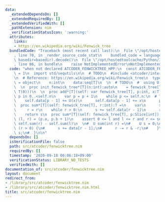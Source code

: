 ```yaml
---
data:
  _extendedDependsOn: []
  _extendedRequiredBy: []
  _extendedVerifiedWith: []
  _pathExtension: nim
  _verificationStatusIcon: ':warning:'
  attributes:
    links:
    - https://en.wikipedia.org/wiki/Fenwick_tree
  bundledCode: "Traceback (most recent call last):\n  File \"/opt/hostedtoolcache/Python/3.8.5/x64/lib/python3.8/site-packages/onlinejudge_verify/documentation/build.py\"\
    , line 70, in _render_source_code_stat\n    bundled_code = language.bundle(stat.path,\
    \ basedir=basedir).decode()\n  File \"/opt/hostedtoolcache/Python/3.8.5/x64/lib/python3.8/site-packages/onlinejudge_verify/languages/nim.py\"\
    , line 86, in bundle\n    raise NotImplementedError\nNotImplementedError\n"
  code: "when not declared ATCODER_FENWICKTREE_HPP:\n  const ATCODER_FENWICKTREE_HPP*\
    \ = 1\n  import std/sequtils\n\n  # TODO\n  #include <atcoder/internal_type_traits>\n\
    \n  # Reference: https://en.wikipedia.org/wiki/Fenwick_tree\n  type fenwick_tree*[T]\
    \ = object\n    n:int\n    data:seq[T]\n  \n  # TODO\n  #  using U = internal::to_unsigned_t<T>;\n\
    \  \n  proc init_fenwick_tree*[T](n:int):auto\n    = fenwick_tree[T](n:n, data:newSeqWith(n,\
    \ T(0)))\n  \n  proc add*[T](self: var fenwick_tree[T], p:int, x:T) =\n    assert\
    \ p in 0..<self.n\n    var p = p + 1\n    while p <= self.n:\n  # TODO\n  #  \
    \    self.data[p - 1] += U(x)\n      self.data[p - 1] += x\n      p += p and -p\n\
    \  proc sum*[T](self: fenwick_tree[T], r:int):T =\n    var\n      s = T(0)\n \
    \     r = r\n    while r > 0:\n      s += self.data[r - 1]\n      r -= r and -r\n\
    \    return s\n  proc sum*[T](self: fenwick_tree[T], p:Slice[int]):T =\n    let\
    \ (l, r) = (p.a, p.b + 1)\n    assert 0 <= l and l <= r and r <= self.n\n    return\
    \ self.sum(r) - self.sum(l)\n  \n#  U sum(int r) =\n#    U s = 0;\n#    while\
    \ (r > 0) {\n#      s += data[r - 1];\n#      r -= r & -r;\n#    }\n#    return\
    \ s;\n#  }\n\n"
  dependsOn: []
  isVerificationFile: false
  path: src/atcoder/fenwicktree.nim
  requiredBy: []
  timestamp: '2020-09-18 00:06:18+09:00'
  verificationStatus: LIBRARY_NO_TESTS
  verifiedWith: []
documentation_of: src/atcoder/fenwicktree.nim
layout: document
redirect_from:
- /library/src/atcoder/fenwicktree.nim
- /library/src/atcoder/fenwicktree.nim.html
title: src/atcoder/fenwicktree.nim
---
```

